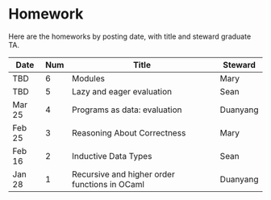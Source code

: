 # Homework

Here are the homeworks by posting date, with title and steward graduate TA.

| Date   | Num | Title                                         | Steward  |
|--------|-----|-----------------------------------------------|----------|
| TBD    |  6  | Modules                                       | Mary     |
| TBD    |  5  | Lazy and eager evaluation                     | Sean     |
| Mar 25 |  4  | Programs as data: evaluation                  | Duanyang |
| Feb 25 |  3  | Reasoning About Correctness                   | Mary     |
| Feb 16 |  2  | Inductive Data Types                          | Sean     |
| Jan 28 |  1  | Recursive and higher order functions in OCaml | Duanyang |
